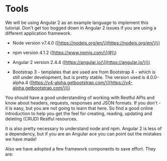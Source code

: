# Tools

We will be using Angular 2 as an example language to implement this tutorial. Don't get too bogged down in Angular 2 issues if you are using a different application framework.

* Node version v7.4.0 \([https://nodejs.org/en/\](https://nodejs.org/en/\)\)

* npm version 4.1.2 \([https://www.npmjs.com/\](#)\)

* Angular 2 version 2.4.4 \([https://angular.io/\](https://angular.io/\)\)

* Bootstrap 3 - templates that are used are from Bootstrap 4 - which is still under development, but is pretty stable. The version used is 4.0.0-alpha.4 \([https://v4-alpha.getbootstrap.com/\](https://v4-alpha.getbootstrap.com/\)\)

You should have a good understanding of working with Restful APIs and know about headers, requests, responses and JSON formats. If you don't - it is easy, but you are not going to learn that here. So find a good online introduction to help you get the feel for creating, reading, updating and deleting \(CRUD\) Restful resources.

It is also pretty necessary to understand node and npm. Angular 2 is less of a dependency, but if you are an Angular ace you can point out the mistakes we have made!

Also we have adopted a few framework components to save effort. They are:

